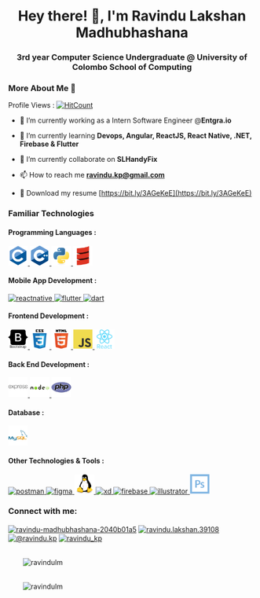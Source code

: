 <h1 align="center">Hey there! 👋, I'm Ravindu Lakshan Madhubhashana</h1>
<h3 align="center">3rd year Computer Science Undergraduate @ University of Colombo School of Computing</h3>
<h3 align="left">More About Me 🙂</h3>

Profile Views : [![HitCount](https://hits.dwyl.com/RAVINDULM/RAVINDULM.svg?style=flat-square)](http://hits.dwyl.com/RAVINDULM/RAVINDULM)

- 🔭 I’m currently working as a Intern Software Engineer @**Entgra.io**

- 🌱 I’m currently learning **Devops, Angular, ReactJS, React Native, .NET, Firebase & Flutter**

- 👯 I’m currently collaborate on **SLHandyFix**

<!-- - 📝 I regularly write articles on (Since 2022) [https://medium.com/@ravindu.kp](https://medium.com/@ravindu.kp) -->

- 📫 How to reach me **ravindu.kp@gmail.com**

- 📄 Download my resume  [https://bit.ly/3AGeKeE](https://bit.ly/3AGeKeE)

<h3 align="left">Familiar Technologies</h3>

<h4 align="left">Programming Languages :</h3>

<p align="left"><a href="https://www.cprogramming.com/" target="_blank" rel="noreferrer"> <img src="https://raw.githubusercontent.com/devicons/devicon/master/icons/c/c-original.svg" alt="c" width="40" height="40" /> </a><a href="https://www.w3schools.com/cpp/" target="_blank" rel="noreferrer"> <img src="https://raw.githubusercontent.com/devicons/devicon/master/icons/cplusplus/cplusplus-original.svg" alt="cplusplus" width="40" height="40" /> </a> <a href="https://www.python.org" target="_blank" rel="noreferrer"> <img src="https://raw.githubusercontent.com/devicons/devicon/master/icons/python/python-original.svg" alt="python" width="40" height="40" /> </a> <a href="https://www.scala-lang.org" target="_blank" rel="noreferrer"> <img src="https://raw.githubusercontent.com/devicons/devicon/master/icons/scala/scala-original.svg" alt="scala" width="40" height="40" /> </a></p>

 <h4 align="left">Mobile App Development :</h3>
            <p align="left"><a href="https://reactnative.dev/" target="_blank" rel="noreferrer"> <img src="https://reactnative.dev/img/header_logo.svg" alt="reactnative" width="40" height="40" />
                </a> <a href="https://flutter.dev" target="_blank" rel="noreferrer"> <img src="https://www.vectorlogo.zone/logos/flutterio/flutterio-icon.svg" alt="flutter" width="40" height="40" /> </a> <a href="https://dart.dev" target="_blank" rel="noreferrer">
                    <img src="https://www.vectorlogo.zone/logos/dartlang/dartlang-icon.svg" alt="dart" width="40" height="40" /> </a> </p>
                    
<h4 align="left">Frontend Development :</h3>
                <p align="left"> <a href="https://getbootstrap.com" target="_blank" rel="noreferrer"> <img src="https://raw.githubusercontent.com/devicons/devicon/master/icons/bootstrap/bootstrap-plain-wordmark.svg"
                            alt="bootstrap" width="40" height="40" /> </a> <a href="https://www.w3schools.com/css/" target="_blank" rel="noreferrer"> <img src="https://raw.githubusercontent.com/devicons/devicon/master/icons/css3/css3-original-wordmark.svg"
                            alt="css3" width="40" height="40" /> </a> <a href="https://git-scm.com/" target="_blank" rel="noreferrer"> <imgsrc="https://www.vectorlogo.zone/logos/git-scm/git-scm-icon.svg" alt="git" width="40" height="40" /></a> <a href="https://www.w3.org/html/" target="_blank" rel="noreferrer"> <img src="https://raw.githubusercontent.com/devicons/devicon/master/icons/html5/html5-original-wordmark.svg"  alt="html5" width="40" height="40" /> </a> <a href="https://developer.mozilla.org/en-US/docs/Web/JavaScript" target="_blank" rel="noreferrer"> <img src="https://raw.githubusercontent.com/devicons/devicon/master/icons/javascript/javascript-original.svg" alt="javascript" width="40" height="40" /> </a> <a href="https://reactjs.org/" target="_blank" rel="noreferrer"> <img
                            src="https://raw.githubusercontent.com/devicons/devicon/master/icons/react/react-original-wordmark.svg" alt="react" width="40" height="40" /> </a>  </p>      
                            
 <h4 align="left">Back End Development :</h3>
                    <p align="left"> <a href="https://expressjs.com" target="_blank" rel="noreferrer"> <img
                                src="https://raw.githubusercontent.com/devicons/devicon/master/icons/express/express-original-wordmark.svg"
                                alt="express" width="40" height="40" /> </a> <a href="https://nodejs.org" target="_blank" rel="noreferrer"> <img
                                src="https://raw.githubusercontent.com/devicons/devicon/master/icons/nodejs/nodejs-original-wordmark.svg"
                                alt="nodejs" width="40" height="40" /> </a>  <a href="https://www.php.net" target="_blank" rel="noreferrer"> <img
                                src="https://raw.githubusercontent.com/devicons/devicon/master/icons/php/php-original.svg"
                                alt="php" width="40" height="40" /> </a> </p>  
                                
                                
<h4 align="left">Database :</h3> <p align="left"> <a href="https://www.mysql.com/" target="_blank" rel="noreferrer"> <img src="https://raw.githubusercontent.com/devicons/devicon/master/icons/mysql/mysql-original-wordmark.svg" alt="mysql" width="40" height="40" /> </a> </p>       
                                    
 <h4 align="left">Other Technologies & Tools :</h3> <p align="left"> <a href="https://postman.com" target="_blank" rel="noreferrer"> <img src="https://www.vectorlogo.zone/logos/getpostman/getpostman-icon.svg" alt="postman" width="40" height="40" /> </a> <a href="https://www.figma.com/" target="_blank" rel="noreferrer"> <img src="https://www.vectorlogo.zone/logos/figma/figma-icon.svg" alt="figma" width="40" height="40" /> </a> <a href="https://www.linux.org/" target="_blank" rel="noreferrer"> <img src="https://raw.githubusercontent.com/devicons/devicon/master/icons/linux/linux-original.svg" alt="linux" width="40" height="40" /> </a> <a href="https://www.adobe.com/products/xd.html" target="_blank" rel="noreferrer"> <img src="https://cdn.worldvectorlogo.com/logos/adobe-xd.svg" alt="xd" width="40" height="40" /> </a> <a href="https://firebase.google.com/" target="_blank" rel="noreferrer"> <img src="https://www.vectorlogo.zone/logos/firebase/firebase-icon.svg" alt="firebase" width="40" height="40" /> </a> <a href="https://www.adobe.com/in/products/illustrator.html" target="_blank" rel="noreferrer"> <img src="https://www.vectorlogo.zone/logos/adobe_illustrator/adobe_illustrator-icon.svg" alt="illustrator" width="40" height="40" /> </a> <a href="https://www.photoshop.com/en" target="_blank" rel="noreferrer"> <img src="https://raw.githubusercontent.com/devicons/devicon/master/icons/photoshop/photoshop-line.svg" alt="photoshop" width="40" height="40" /> </a> </p>

<h3 align="left">Connect with me:</h3>
<p align="left">
<a href="https://linkedin.com/in/ravindu-madhubhashana-2040b01a5" target="blank"><img align="center" src="https://raw.githubusercontent.com/rahuldkjain/github-profile-readme-generator/master/src/images/icons/Social/linked-in-alt.svg" alt="ravindu-madhubhashana-2040b01a5" height="30" width="40" /></a>
<a href="https://fb.com/ravindu.lakshan.39108" target="blank"><img align="center" src="https://raw.githubusercontent.com/rahuldkjain/github-profile-readme-generator/master/src/images/icons/Social/facebook.svg" alt="ravindu.lakshan.39108" height="30" width="40" /></a>
<a href="https://medium.com/@ravindu.kp" target="blank"><img align="center" src="https://raw.githubusercontent.com/rahuldkjain/github-profile-readme-generator/master/src/images/icons/Social/medium.svg" alt="@ravindu.kp" height="30" width="40" /></a>
<a href="https://www.hackerrank.com/ravindu_kp" target="blank"><img align="center" src="https://raw.githubusercontent.com/rahuldkjain/github-profile-readme-generator/master/src/images/icons/Social/hackerrank.svg" alt="ravindu_kp" height="30" width="40" /></a>
</p>

<p style="margin : 30px;"><img align="center" src="https://github-readme-stats.vercel.app/api?username=ravindulm&show_icons=true&locale=en" alt="ravindulm" /></p>

<p style="margin : 30px;" ><img align="center" src="https://github-readme-streak-stats.herokuapp.com/?user=ravindulm&" alt="ravindulm" /></p>
